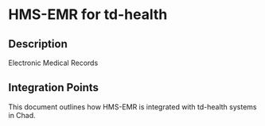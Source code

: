 # HMS-EMR for td-health

## Description

Electronic Medical Records

## Integration Points

This document outlines how HMS-EMR is integrated with td-health systems in Chad.
